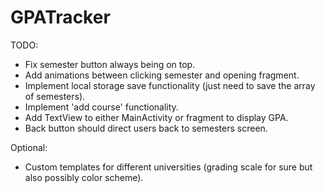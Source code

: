 # GPATracker

TODO:
- Fix semester button always being on top.
- Add animations between clicking semester and opening fragment.
- Implement local storage save functionality (just need to save the array of semesters).
- Implement 'add course' functionality.
- Add TextView to either MainActivity or fragment to display GPA.
- Back button should direct users back to semesters screen.

Optional:
- Custom templates for different universities (grading scale for sure but also possibly color scheme).
